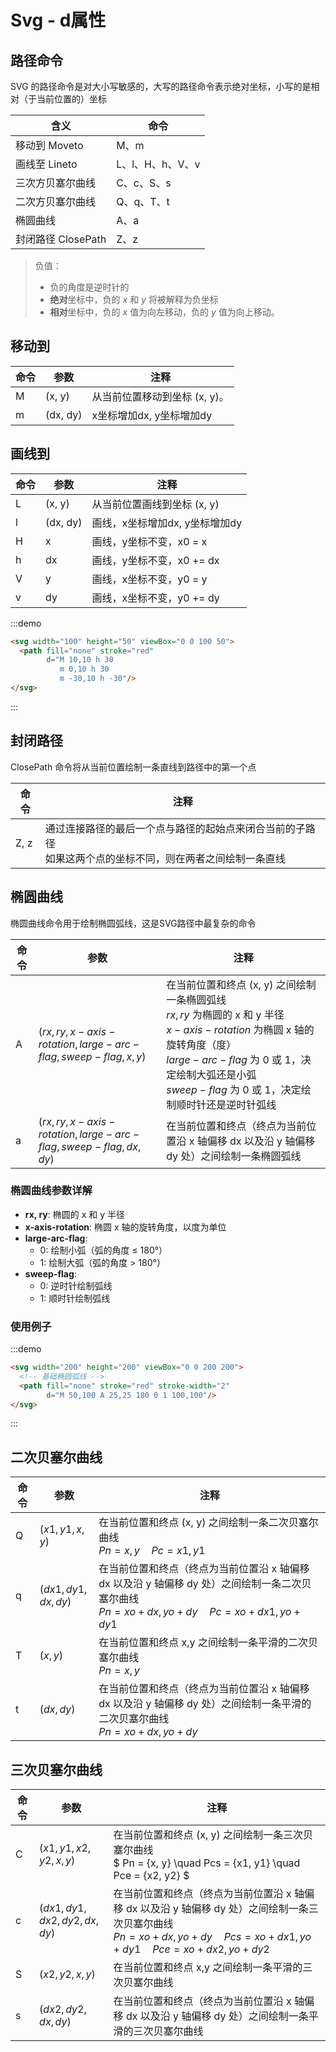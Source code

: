 # Svg - d属性

## 路径命令

SVG 的路径命令是对大小写敏感的，大写的路径命令表示绝对坐标，小写的是相对（于当前位置的）坐标

| 含义               | 命令             |
| ------------------ | ---------------- |
| 移动到 Moveto      | M、m             |
| 画线至 Lineto      | L、l、H、h、V、v |
| 三次方贝塞尔曲线   | C、c、S、s       |
| 二次方贝塞尔曲线   | Q、q、T、t       |
| 椭圆曲线           | A、a             |
| 封闭路径 ClosePath | Z、z             |

> 负值：
>
> - 负的角度是逆时针的
> - **绝对**坐标中，负的 *x* 和 *y* 将被解释为负坐标
> - **相对**坐标中，负的 *x* 值为向左移动，负的 *y* 值为向上移动。

## 移动到

| 命令 | 参数     | 注释                          |
| ---- | -------- | ----------------------------- |
| M    | (x, y)   | 从当前位置移动到坐标 (x, y)。 |
| m    | (dx, dy) | x坐标增加dx, y坐标增加dy      |

## 画线到

| 命令 | 参数     | 注释                           |
| ---- | -------- | ------------------------------ |
| L    | (x, y)   | 从当前位置画线到坐标 (x, y)    |
| l    | (dx, dy) | 画线，x坐标增加dx, y坐标增加dy |
| H    | x        | 画线，y坐标不变，x0 = x        |
| h    | dx       | 画线，y坐标不变，x0 += dx      |
| V    | y        | 画线，x坐标不变，y0 = y        |
| v    | dy       | 画线，x坐标不变，y0 += dy      |

:::demo

```html
<svg width="100" height="50" viewBox="0 0 100 50">
  <path fill="none" stroke="red" 
        d="M 10,10 h 30 
           m 0,10 h 30 
           m -30,10 h -30"/>
</svg>
```

:::

## 封闭路径

ClosePath 命令将从当前位置绘制一条直线到路径中的第一个点

| 命令 | 注释                                                         |
| ---- | ------------------------------------------------------------ |
| Z, z | 通过连接路径的最后一个点与路径的起始点来闭合当前的子路径<br />如果这两个点的坐标不同，则在两者之间绘制一条直线 |

## 椭圆曲线

椭圆曲线命令用于绘制椭圆弧线，这是SVG路径中最复杂的命令

| 命令 | 参数                                                         | 注释                                                         |
| ---- | ------------------------------------------------------------ | ------------------------------------------------------------ |
| A    | $(rx,ry, x-axis-rotation, large-arc-flag, sweep-flag, x,y)$  | 在当前位置和终点 (x, y) 之间绘制一条椭圆弧线<br />$rx, ry$ 为椭圆的 x 和 y 半径<br />$x-axis-rotation$ 为椭圆 x 轴的旋转角度（度）<br />$large-arc-flag$ 为 0 或 1，决定绘制大弧还是小弧<br />$sweep-flag$ 为 0 或 1，决定绘制顺时针还是逆时针弧线 |
| a    | $(rx,ry, x-axis-rotation, large-arc-flag, sweep-flag, dx,dy)$ | 在当前位置和终点（终点为当前位置沿 x 轴偏移 dx 以及沿 y 轴偏移 dy 处）之间绘制一条椭圆弧线 |

### 椭圆曲线参数详解

- **rx, ry**: 椭圆的 x 和 y 半径
- **x-axis-rotation**: 椭圆 x 轴的旋转角度，以度为单位
- **large-arc-flag**: 
  - 0: 绘制小弧（弧的角度 ≤ 180°）
  - 1: 绘制大弧（弧的角度 > 180°）
- **sweep-flag**: 
  - 0: 逆时针绘制弧线
  - 1: 顺时针绘制弧线

### 使用例子

:::demo

```html
<svg width="200" height="200" viewBox="0 0 200 200">
  <!-- 基础椭圆弧线 -->
  <path fill="none" stroke="red" stroke-width="2" 
        d="M 50,100 A 25,25 180 0 1 100,100"/>
</svg>
```

:::

## 二次贝塞尔曲线

| 命令 | 参数               | 注释                                                         |
| ---- | ------------------ | ------------------------------------------------------------ |
| Q    | $(x1,y1, x,y)$     | 在当前位置和终点 (x, y) 之间绘制一条二次贝塞尔曲线<br /> $Pn = {x, y} \quad Pc = {x1, y1}$ |
| q    | $(dx1,dy1, dx,dy)$ | 在当前位置和终点（终点为当前位置沿 x 轴偏移 dx 以及沿 y 轴偏移 dy 处）之间绘制一条二次贝塞尔曲线<br /> $Pn = {xo + dx, yo + dy} \quad Pc = {xo + dx1, yo + dy1}$ |
| T    | $(x,y)$            | 在当前位置和终点 x,y 之间绘制一条平滑的二次贝塞尔曲线<br />$Pn = {x, y}$ |
| t    | $(dx,dy)$          | 在当前位置和终点（终点为当前位置沿 x 轴偏移 dx 以及沿 y 轴偏移 dy 处）之间绘制一条平滑的二次贝塞尔曲线<br />$Pn = {xo + dx, yo + dy}$ |

## 三次贝塞尔曲线

| 命令 | 参数                        | 注释                                                         |
| ---- | --------------------------- | ------------------------------------------------------------ |
| C    | $(x1,y1, x2,y2, x,y)$       | 在当前位置和终点 (x, y) 之间绘制一条三次贝塞尔曲线<br />$ Pn = {x, y} \quad Pcs = {x1, y1} \quad Pce = {x2, y2} $ |
| c    | $(dx1,dy1, dx2,dy2, dx,dy)$ | 在当前位置和终点（终点为当前位置沿 x 轴偏移 dx 以及沿 y 轴偏移 dy 处）之间绘制一条三次贝塞尔曲线<br /> $Pn = {xo + dx, yo + dy} \quad Pcs = {xo + dx1, yo + dy1} \quad Pce = {xo + dx2, yo + dy2}$ |
| S    | $(x2,y2, x,y)$              | 在当前位置和终点 x,y 之间绘制一条平滑的三次贝塞尔曲线        |
| s    | $(dx2,dy2, dx,dy)$          | 在当前位置和终点（终点为当前位置沿 x 轴偏移 dx 以及沿 y 轴偏移 dy 处）之间绘制一条平滑的三次贝塞尔曲线 |

